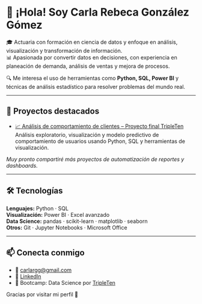 # 👋 ¡Hola! Soy Carla Rebeca González Gómez

🎓 Actuaria con formación en ciencia de datos y enfoque en análisis, visualización y transformación de información.  
📊 Apasionada por convertir datos en decisiones, con experiencia en planeación de demanda, análisis de ventas y mejora de procesos.

🔍 Me interesa el uso de herramientas como **Python, SQL, Power BI** y técnicas de análisis estadístico para resolver problemas del mundo real.

---

## 🚀 Proyectos destacados

- [📈 Análisis de comportamiento de clientes – Proyecto final TripleTen](https://github.com/CarlaRebecaGonzalez/proyecto-final-tripleten)  
  Análisis exploratorio, visualización y modelo predictivo de comportamiento de usuarios usando Python, SQL y herramientas de visualización.

*Muy pronto compartiré más proyectos de automatización de reportes y dashboards.*

---

## 🛠 Tecnologías

**Lenguajes:** Python · SQL  
**Visualización:** Power BI · Excel avanzado  
**Data Science:** pandas · scikit-learn · matplotlib · seaborn  
**Otros:** Git · Jupyter Notebooks · Microsoft Office

---

## 📫 Conecta conmigo

- 📧 carlargg@gmail.com  
- 💼 [LinkedIn](https://www.linkedin.com/in/carla-gonzalez-gomez/) 
- 🧠 Bootcamp: Data Science por [TripleTen](https://tripleten.com)

Gracias por visitar mi perfil 💜
